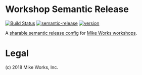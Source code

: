 # Workshop Semantic Release

[![Build Status](https://travis-ci.org/mike-works/workshop-semantic-release-config.svg?branch=master)](https://travis-ci.org/mike-works/workshop-semantic-release-config)
[![semantic-release](https://img.shields.io/badge/%20%20%F0%9F%93%A6%F0%9F%9A%80-semantic--release-e10079.svg)](https://github.com/semantic-release/semantic-release)
[![version](https://img.shields.io/npm/v/@mike-works/workshop-semantic-release-config.svg)](https://www.npmjs.com/package/@mike-works/workshop-semantic-release-config)

A [sharable semantic release config](https://semantic-release.gitbook.io/semantic-release/extending/shareable-configurations-list) for [Mike Works workshops](https://github.com/search?q=topic%3Acourse+org%3Amike-works&type=Repositories).

# Legal

(c) 2018 Mike Works, Inc.

